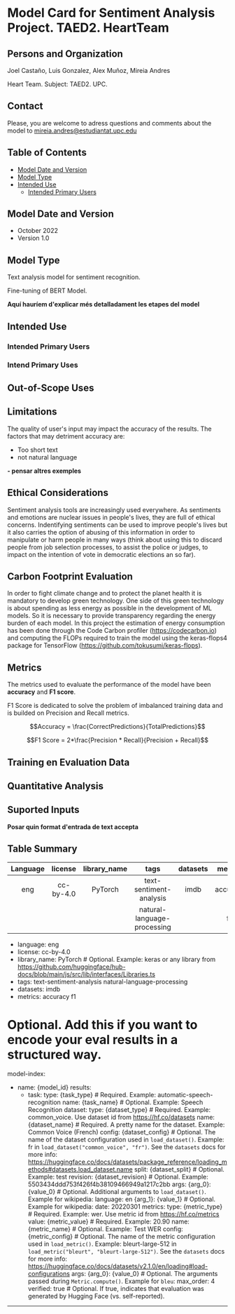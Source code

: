 # Model Card for Sentiment Analysis Project. TAED2. HeartTeam

## Persons and Organization
Joel Castaño, Luis Gonzalez, Alex Muñoz, Mireia Andres


Heart Team. Subject: TAED2. UPC.

## Contact

Please, you are welcome to adress questions and comments about the model to mireia.andres@estudiantat.upc.edu

## Table of Contents
- [Model Date and Version](#model-date-and-version)
- [Model Type](#model-type)
- [Intended Use](#intended-use)
  - [Intended Primary Users](#intended-primary-users)


## Model Date and Version

- October 2022
- Version 1.0

## Model Type

Text analysis model for sentiment recognition.

Fine-tuning of BERT Model.

**Aquí hauríem d'explicar més detalladament les etapes del model**

## Intended Use

### Intended Primary Users

### Intend Primary Uses

## Out-of-Scope Uses

## Limitations

The quality of user's input may impact the accuracy of the results. The factors that may detriment accuracy are:

- Too short text
- not natural language

**- pensar altres exemples**

## Ethical Considerations

Sentiment analysis tools are increasingly used everywhere. As sentiments and emotions are nuclear issues in people's lives, they are full of ethical concerns. Indentifying sentiments can be used to improve people's lives but it also carries the option of abusing of this information in order to manipulate or harm people in many ways (think about using this to discard people from job selection processes, to assist the police or judges, to impact on the intention of vote in democratic elections an so far). 


## Carbon Footprint Evaluation

In order to fight climate change and to protect the planet health it is mandatory to develop green technology. One side of this green technology is about spending as less energy as possible in the development of ML models. So it is necessary to provide transparency regarding the energy burden of each model. In this project the estimation of energy consumption has been done through the Code Carbon profiler (https://codecarbon.io) and computing the FLOPs required to train the model using the keras-flops4 package for TensorFlow (https://github.com/tokusumi/keras-flops).

## Metrics

The metrics used to evaluate the performance of the model have been **accuracy** and **F1 score**.

F1 Score is dedicated to solve the problem of imbalanced training data and is builded on Precision and Recall metrics.

$$Accuracy = \frac{CorrectPredictions}{TotalPredictions}$$

$$F1  Score = 2*\frac{Precision * Recall}{Precision + Recall}$$

## Training en Evaluation Data

## Quantitative Analysis

## Suported Inputs

**Posar quin format d'entrada de text accepta**

## Table Summary

| Language | license   | library_name | tags                       | datasets | metrics |
| :------: | :-----:   | :-----:      | :------:                   |:--------:|:------: |
| eng      | cc-by-4.0 | PyTorch      | text-sentiment-analysis    |  imdb    |accuracy |
|          |           |              |natural-language-processing |          |f1       |


- language:
eng
- license: 
cc-by-4.0
- library_name: 
PyTorch  # Optional. Example: keras or any library from https://github.com/huggingface/hub-docs/blob/main/js/src/lib/interfaces/Libraries.ts
- tags:
text-sentiment-analysis
natural-language-processing
- datasets:
imdb
- metrics:
accuracy
f1

# Optional. Add this if you want to encode your eval results in a structured way.
model-index:
- name: {model_id}
  results:
  - task:
      type: {task_type}             # Required. Example: automatic-speech-recognition
      name: {task_name}             # Optional. Example: Speech Recognition
    dataset:
      type: {dataset_type}          # Required. Example: common_voice. Use dataset id from https://hf.co/datasets
      name: {dataset_name}          # Required. A pretty name for the dataset. Example: Common Voice (French)
      config: {dataset_config}      # Optional. The name of the dataset configuration used in `load_dataset()`. Example: fr in `load_dataset("common_voice", "fr")`. See the `datasets` docs for more info: https://huggingface.co/docs/datasets/package_reference/loading_methods#datasets.load_dataset.name
      split: {dataset_split}        # Optional. Example: test
      revision: {dataset_revision}  # Optional. Example: 5503434ddd753f426f4b38109466949a1217c2bb
      args:
        {arg_0}: {value_0}          # Optional. Additional arguments to `load_dataset()`. Example for wikipedia: language: en
        {arg_1}: {value_1}          # Optional. Example for wikipedia: date: 20220301
    metrics:
        type: {metric_type}         # Required. Example: wer. Use metric id from https://hf.co/metrics
        value: {metric_value}       # Required. Example: 20.90
        name: {metric_name}         # Optional. Example: Test WER
        config: {metric_config}     # Optional. The name of the metric configuration used in `load_metric()`. Example: bleurt-large-512 in `load_metric("bleurt", "bleurt-large-512")`. See the `datasets` docs for more info: https://huggingface.co/docs/datasets/v2.1.0/en/loading#load-configurations
        args:
          {arg_0}: {value_0}        # Optional. The arguments passed during `Metric.compute()`. Example for `bleu`: max_order: 4
        verified: true              # Optional. If true, indicates that evaluation was generated by Hugging Face (vs. self-reported).
---
